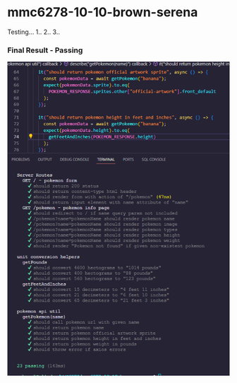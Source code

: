 # mmc6278-10-10-brown-serena

Testing... 1.. 2.. 3..

### Final Result - Passing

![Final](./passing.png "Passing")
